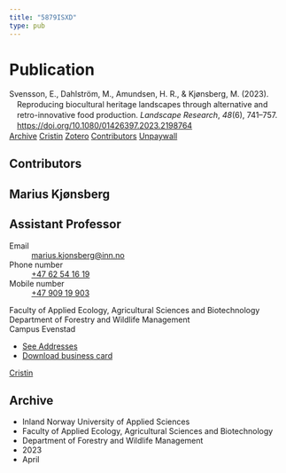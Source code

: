 ```yaml
---
title: "5879ISXD"
type: pub
---
```

<h1>Publication</h1>
<article id="csl-bib-container-5879ISXD" class="csl-bib-container">
  <div class="csl-bib-body" style="line-height: 1.35; padding-left: 1em; text-indent:-1em;">
  <div class="csl-entry">Svensson, E., Dahlstr&#xF6;m, M., Amundsen, H. R., &amp; Kj&#xF8;nsberg, M. (2023). Reproducing biocultural heritage landscapes through alternative and retro-innovative food production. <i>Landscape Research</i>, <i>48</i>(6), 741&#x2013;757. <a href="https://doi.org/10.1080/01426397.2023.2198764">https://doi.org/10.1080/01426397.2023.2198764</a></div>
</div>
  <div class="csl-bib-buttons">
    <a href="#taxonomy-article-5879ISXD" class="csl-bib-button">Archive</a>
    <a href alt="Cristin URL" class="csl-bib-button">Cristin</a>
    <a href alt="Zotero URL" class="csl-bib-button">Zotero</a>
    <a href="#contributors-article-5879ISXD" class="csl-bib-button">Contributors</a>
    <a href="https://www.tandfonline.com/doi/pdf/10.1080/01426397.2023.2198764?needAccess=true&amp;role=button" class="csl-bib-button">Unpaywall</a>
  </div>
  <div id="csl-bib-meta-container-5879ISXD"></div>
</article>
<div id="csl-bib-meta-5879ISXD" class="csl-bib-meta">
  <article id="contributors-article-5879ISXD" class="contributors-article">
    <h1>Contributors</h1>
    <div class="personas">
<div class="vrtx-hinn-person-card">
<div class="photo">
<i class="lar la-user-circle missing-person"></i>
</div>
<div class="info">
<hgroup><h1>Marius Kjønsberg</h1>
<h2>Assistant Professor</h2>
</hgroup><dl>
<dt>Email</dt>
<dd>
<a href="mailto:marius.kjonsberg@inn.no">marius.kjonsberg@inn.no</a>
</dd>
<dt>Phone number</dt>
<dd><a href="tel:+4762541619">
+47 62 54 16 19
</a></dd>
<dt>Mobile number</dt>
<dd><a href="tel:+4790919903">
+47 909 19 903
</a></dd>
</dl>
<p>
Faculty of Applied Ecology, Agricultural Sciences and Biotechnology<br>
Department of Forestry and Wildlife Management<br>
Campus Evenstad
</p>
<ul class="vrtx-hinn-links">
<li><a href="https://www.inn.no/english/find-an-employee/marius-kjonsberg.html#vrtx-hinn-addresses">See Addresses</a></li>
<li><a href="https://www.inn.no/english/find-an-employee/marius-kjonsberg.html?vrtx=vcf">Download business card</a></li>
</ul>
</div>
</div>
<a href="https://app.cristin.no/persons/show.jsf?id=546504" alt="Cristin URL" class="personas-cristin">Cristin</a>
</div>
  </article>
  <article id="taxonomy-article-5879ISXD" class="taxonomy-article">
    <h1>Archive</h1>
    <ul>
      <li>Inland Norway University of Applied Sciences</li>
      <li>Faculty of Applied Ecology, Agricultural Sciences and Biotechnology</li>
      <li>Department of Forestry and Wildlife Management</li>
      <li>2023</li>
      <li>April</li>
    </ul>
  </article>
</div>
